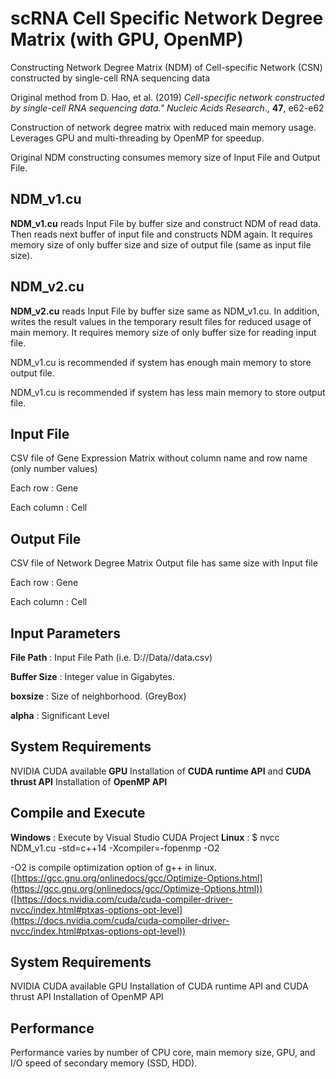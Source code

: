 # scRNA Cell Specific Network Degree Matrix (with GPU, OpenMP)

Constructing Network Degree Matrix (NDM) of Cell-specific Network (CSN) constructed by single-cell RNA sequencing data

Original method from D. Hao, et al. (2019) *Cell-specific network constructed by single-cell RNA sequencing data." Nucleic Acids Research*., **47**, e62-e62

Construction of network degree matrix with reduced main memory usage. Leverages GPU and multi-threading by OpenMP for speedup.

Original NDM constructing consumes memory size of Input File and Output File.

## NDM_v1.cu

**NDM_v1.cu** reads Input File by buffer size and construct NDM of read data. Then reads next buffer of input file and constructs NDM again.
It requires memory size of only buffer size and size of output file (same as input file size).

## NDM_v2.cu

**NDM_v2.cu** reads Input File by buffer size same as NDM_v1.cu. In addition, writes the result values in the temporary result files for reduced usage of main memory.
It requires memory size of only buffer size for reading input file.

NDM_v1.cu is recommended if system has enough main memory to store output file.

NDM_v1.cu is recommended if system has less main memory to store output file.

## Input File

CSV file of Gene Expression Matrix without column name and row name (only number values)

Each row : Gene

Each column : Cell

## Output File

CSV file of Network Degree Matrix
Output file has same size with Input file

Each row : Gene

Each column : Cell

## Input Parameters

**File Path** : Input File Path (i.e. D://Data//data.csv)

**Buffer Size** : Integer value in Gigabytes.

**boxsize** : Size of neighborhood. (GreyBox)

**alpha** : Significant Level

## System Requirements

NVIDIA CUDA available **GPU**
Installation of **CUDA runtime API** and **CUDA thrust API**
Installation of **OpenMP API**

## Compile and Execute

**Windows** : Execute by Visual Studio CUDA Project
**Linux** : $ nvcc NDM_v1.cu -std=c++14 -Xcompiler=-fopenmp -O2

-O2 is compile optimization option of g++ in linux. ([https://gcc.gnu.org/onlinedocs/gcc/Optimize-Options.html](https://gcc.gnu.org/onlinedocs/gcc/Optimize-Options.html)) ([https://docs.nvidia.com/cuda/cuda-compiler-driver-nvcc/index.html#ptxas-options-opt-level](https://docs.nvidia.com/cuda/cuda-compiler-driver-nvcc/index.html#ptxas-options-opt-level))

## System Requirements

NVIDIA CUDA available GPU
Installation of CUDA runtime API and CUDA thrust API
Installation of OpenMP API

## Performance

Performance varies by number of CPU core, main memory size, GPU, and I/O speed of secondary memory (SSD, HDD).